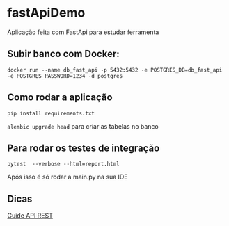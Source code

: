 # fastApiDemo
Aplicação feita com FastApi para estudar ferramenta


## Subir banco com Docker:

`docker run --name db_fast_api -p 5432:5432 -e POSTGRES_DB=db_fast_api -e POSTGRES_PASSWORD=1234 -d postgres`

## Como rodar a aplicação
`pip install requirements.txt` 

`alembic upgrade head` para criar as tabelas no banco

## Para rodar os testes de integração
`pytest  --verbose --html=report.html`

Após isso é só rodar a main.py na sua IDE


## Dicas
[Guide API REST](https://github.com/NationalBankBelgium/REST-API-Design-Guide/wiki/CRUD-Delete-Single-item)


